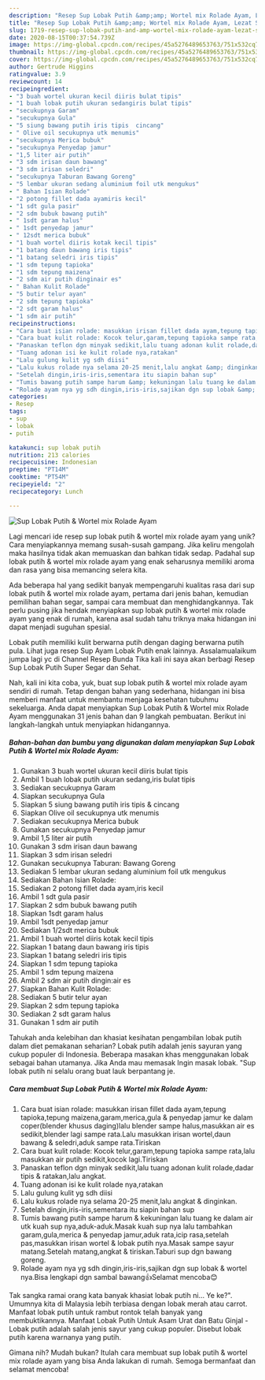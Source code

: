 ```yaml
---
description: "Resep Sup Lobak Putih &amp;amp; Wortel mix Rolade Ayam, Lezat Sekali"
title: "Resep Sup Lobak Putih &amp;amp; Wortel mix Rolade Ayam, Lezat Sekali"
slug: 1719-resep-sup-lobak-putih-and-amp-wortel-mix-rolade-ayam-lezat-sekali
date: 2020-08-15T00:37:54.739Z
image: https://img-global.cpcdn.com/recipes/45a5276489653763/751x532cq70/sup-lobak-putih-wortel-mix-rolade-ayam-foto-resep-utama.jpg
thumbnail: https://img-global.cpcdn.com/recipes/45a5276489653763/751x532cq70/sup-lobak-putih-wortel-mix-rolade-ayam-foto-resep-utama.jpg
cover: https://img-global.cpcdn.com/recipes/45a5276489653763/751x532cq70/sup-lobak-putih-wortel-mix-rolade-ayam-foto-resep-utama.jpg
author: Gertrude Higgins
ratingvalue: 3.9
reviewcount: 14
recipeingredient:
- "3 buah wortel ukuran kecil diiris bulat tipis"
- "1 buah lobak putih ukuran sedangiris bulat tipis"
- "secukupnya Garam"
- "secukupnya Gula"
- "5 siung bawang putih iris tipis  cincang"
- " Olive oil secukupnya utk menumis"
- "secukupnya Merica bubuk"
- "secukupnya Penyedap jamur"
- "1,5 liter air putih"
- "3 sdm irisan daun bawang"
- "3 sdm irisan seledri"
- "secukupnya Taburan Bawang Goreng"
- "5 lembar ukuran sedang aluminium foil utk mengukus"
- " Bahan Isian Rolade"
- "2 potong fillet dada ayamiris kecil"
- "1 sdt gula pasir"
- "2 sdm bubuk bawang putih"
- " 1sdt garam halus"
- " 1sdt penyedap jamur"
- " 12sdt merica bubuk"
- "1 buah wortel diiris kotak kecil tipis"
- "1 batang daun bawang iris tipis"
- "1 batang seledri iris tipis"
- "1 sdm tepung tapioka"
- "1 sdm tepung maizena"
- "2 sdm air putih dinginair es"
- " Bahan Kulit Rolade"
- "5 butir telur ayan"
- "2 sdm tepung tapioka"
- "2 sdt garam halus"
- "1 sdm air putih"
recipeinstructions:
- "Cara buat isian rolade: masukkan irisan fillet dada ayam,tepung tapioka,tepung maizena,garam,merica,gula &amp; penyedap jamur ke dalam coper(blender khusus daging)lalu blender sampe halus,masukkan air es sedikit,blender lagi sampe rata.Lalu masukkan irisan wortel,daun bawang &amp; seledri,aduk sampe rata.Tiriskan"
- "Cara buat kulit rolade: Kocok telur,garam,tepung tapioka sampe rata,lalu masukkan air putih sedikit,kocok lagi.Tiriskan"
- "Panaskan teflon dgn minyak sedikit,lalu tuang adonan kulit rolade,dadar tipis &amp; ratakan,lalu angkat."
- "Tuang adonan isi ke kulit rolade nya,ratakan"
- "Lalu gulung kulit yg sdh diisi"
- "Lalu kukus rolade nya selama 20-25 menit,lalu angkat &amp; dinginkan."
- "Setelah dingin,iris-iris,sementara itu siapin bahan sup"
- "Tumis bawang putih sampe harum &amp; kekuningan lalu tuang ke dalam air utk kuah sup nya,aduk-aduk.Masak kuah sup nya lalu tambahkan garam,gula,merica &amp; penyedap jamur,aduk rata,icip rasa,setelah pas,masukkan irisan wortel &amp; lobak putih nya.Masak sampe sayur matang.Setelah matang,angkat &amp; tiriskan.Taburi sup dgn bawang goreng."
- "Rolade ayam nya yg sdh dingin,iris-iris,sajikan dgn sup lobak &amp; wortel nya.Bisa lengkapi dgn sambal bawang👍Selamat mencoba😊"
categories:
- Resep
tags:
- sup
- lobak
- putih

katakunci: sup lobak putih 
nutrition: 213 calories
recipecuisine: Indonesian
preptime: "PT14M"
cooktime: "PT54M"
recipeyield: "2"
recipecategory: Lunch

---
```



![Sup Lobak Putih &amp; Wortel mix Rolade Ayam](https://img-global.cpcdn.com/recipes/45a5276489653763/751x532cq70/sup-lobak-putih-wortel-mix-rolade-ayam-foto-resep-utama.jpg)

Lagi mencari ide resep sup lobak putih &amp; wortel mix rolade ayam yang unik? Cara menyiapkannya memang susah-susah gampang. Jika keliru mengolah maka hasilnya tidak akan memuaskan dan bahkan tidak sedap. Padahal sup lobak putih &amp; wortel mix rolade ayam yang enak seharusnya memiliki aroma dan rasa yang bisa memancing selera kita.

Ada beberapa hal yang sedikit banyak mempengaruhi kualitas rasa dari sup lobak putih &amp; wortel mix rolade ayam, pertama dari jenis bahan, kemudian pemilihan bahan segar, sampai cara membuat dan menghidangkannya. Tak perlu pusing jika hendak menyiapkan sup lobak putih &amp; wortel mix rolade ayam yang enak di rumah, karena asal sudah tahu triknya maka hidangan ini dapat menjadi suguhan spesial.

Lobak putih memiliki kulit berwarna putih dengan daging berwarna putih pula. Lihat juga resep Sup Ayam Lobak Putih enak lainnya. Assalamualaikum jumpa lagi yc di Channel Resep Bunda Tika kali ini saya akan berbagi Resep Sup Lobak Putih Super Segar dan Sehat.


Nah, kali ini kita coba, yuk, buat sup lobak putih &amp; wortel mix rolade ayam sendiri di rumah. Tetap dengan bahan yang sederhana, hidangan ini bisa memberi manfaat untuk membantu menjaga kesehatan tubuhmu sekeluarga. Anda dapat menyiapkan Sup Lobak Putih &amp; Wortel mix Rolade Ayam menggunakan 31 jenis bahan dan 9 langkah pembuatan. Berikut ini langkah-langkah untuk menyiapkan hidangannya.

<!--inarticleads1-->

##### Bahan-bahan dan bumbu yang digunakan dalam menyiapkan Sup Lobak Putih &amp; Wortel mix Rolade Ayam:

1. Gunakan 3 buah wortel ukuran kecil diiris bulat tipis
1. Ambil 1 buah lobak putih ukuran sedang,iris bulat tipis
1. Sediakan secukupnya Garam
1. Siapkan secukupnya Gula
1. Siapkan 5 siung bawang putih iris tipis &amp; cincang
1. Siapkan  Olive oil secukupnya utk menumis
1. Sediakan secukupnya Merica bubuk
1. Gunakan secukupnya Penyedap jamur
1. Ambil 1,5 liter air putih
1. Gunakan 3 sdm irisan daun bawang
1. Siapkan 3 sdm irisan seledri
1. Gunakan secukupnya Taburan: Bawang Goreng
1. Sediakan 5 lembar ukuran sedang aluminium foil utk mengukus
1. Sediakan  Bahan Isian Rolade:
1. Sediakan 2 potong fillet dada ayam,iris kecil
1. Ambil 1 sdt gula pasir
1. Siapkan 2 sdm bubuk bawang putih
1. Siapkan  1sdt garam halus
1. Ambil  1sdt penyedap jamur
1. Sediakan  1/2sdt merica bubuk
1. Ambil 1 buah wortel diiris kotak kecil tipis
1. Siapkan 1 batang daun bawang iris tipis
1. Siapkan 1 batang seledri iris tipis
1. Siapkan 1 sdm tepung tapioka
1. Ambil 1 sdm tepung maizena
1. Ambil 2 sdm air putih dingin:air es
1. Siapkan  Bahan Kulit Rolade:
1. Sediakan 5 butir telur ayan
1. Siapkan 2 sdm tepung tapioka
1. Sediakan 2 sdt garam halus
1. Gunakan 1 sdm air putih


Tahukah anda kelebihan dan khasiat kesihatan pengambilan lobak putih dalam diet pemakanan seharian? Lobak putih adalah jenis sayuran yang cukup populer di Indonesia. Beberapa masakan khas menggunakan lobak sebagai bahan utamanya. Jika Anda mau memasak Ingin masak lobak. &#34;Sup lobak putih ni selalu orang buat lauk berpantang je. 

<!--inarticleads2-->

##### Cara membuat Sup Lobak Putih &amp; Wortel mix Rolade Ayam:

1. Cara buat isian rolade: masukkan irisan fillet dada ayam,tepung tapioka,tepung maizena,garam,merica,gula &amp; penyedap jamur ke dalam coper(blender khusus daging)lalu blender sampe halus,masukkan air es sedikit,blender lagi sampe rata.Lalu masukkan irisan wortel,daun bawang &amp; seledri,aduk sampe rata.Tiriskan
1. Cara buat kulit rolade: Kocok telur,garam,tepung tapioka sampe rata,lalu masukkan air putih sedikit,kocok lagi.Tiriskan
1. Panaskan teflon dgn minyak sedikit,lalu tuang adonan kulit rolade,dadar tipis &amp; ratakan,lalu angkat.
1. Tuang adonan isi ke kulit rolade nya,ratakan
1. Lalu gulung kulit yg sdh diisi
1. Lalu kukus rolade nya selama 20-25 menit,lalu angkat &amp; dinginkan.
1. Setelah dingin,iris-iris,sementara itu siapin bahan sup
1. Tumis bawang putih sampe harum &amp; kekuningan lalu tuang ke dalam air utk kuah sup nya,aduk-aduk.Masak kuah sup nya lalu tambahkan garam,gula,merica &amp; penyedap jamur,aduk rata,icip rasa,setelah pas,masukkan irisan wortel &amp; lobak putih nya.Masak sampe sayur matang.Setelah matang,angkat &amp; tiriskan.Taburi sup dgn bawang goreng.
1. Rolade ayam nya yg sdh dingin,iris-iris,sajikan dgn sup lobak &amp; wortel nya.Bisa lengkapi dgn sambal bawang👍Selamat mencoba😊


Tak sangka ramai orang kata banyak khasiat lobak putih ni… Ye ke?&#34;. Umumnya kita di Malaysia lebih terbiasa dengan lobak merah atau carrot. Manfaat lobak putih untuk rambut rontok telah banyak yang membuktikannya. Manfaat Lobak Putih Untuk Asam Urat dan Batu Ginjal - Lobak putih adalah salah jenis sayur yang cukup populer. Disebut lobak putih karena warnanya yang putih. 

Gimana nih? Mudah bukan? Itulah cara membuat sup lobak putih &amp; wortel mix rolade ayam yang bisa Anda lakukan di rumah. Semoga bermanfaat dan selamat mencoba!

